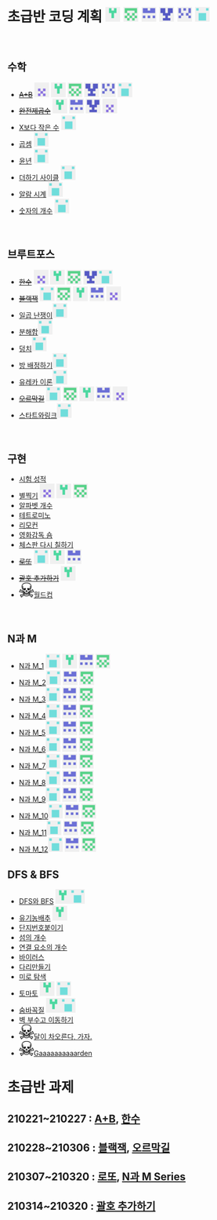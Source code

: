 # 초급반 코딩 계획 <img src="./md-images/gyeongju.png" height = "30" width="30"> <img src="./md-images/kihoon.png" height = "30" width="30"> <img src="./md-images/woorim.png" height = "30" width="30"> <img src="./md-images/sangb.png" height = "30" width="30"> <img src="./md-images/dongeon.png" height = "30" width="30"> <img src="./md-images/haebum.png" height = "30" width="30">

　

## 수학

* ~~[A+B](https://www.acmicpc.net/problem/11021)~~ <img src="./md-images/kiwan.png" height = "30" width="30"> <img src="./md-images/gyeongju.png" height = "30" width="30"> <img src="./md-images/kihoon.png" height = "30" width="30"> <img src="./md-images/sangb.png" height = "30" width="30"> <img src="./md-images/dongeon.png" height = "30" width="30"> <img src="./md-images/haebum.png" height = "30" width="30">
* ~~[완전제곱수](https://www.acmicpc.net/problem/1977)~~ <img src="./md-images/gyeongju.png" height = "30" width="30"> <img src="./md-images/woorim.png" height = "30" width="30"> <img src="./md-images/sangb.png" height = "30" width="30"> <img src="./md-images/kiwan.png" height = "30" width="30">
* [X보다 작은 수](https://www.acmicpc.net/problem/10871) <img src="./md-images/haebum.png" height = "30" width="30">
* [곱셈](https://www.acmicpc.net/problem/2588) <img src="./md-images/haebum.png" height = "30" width="30">
* [윤년](https://www.acmicpc.net/problem/2753) <img src="./md-images/haebum.png" height = "30" width="30">
* [더하기 사이클](https://www.acmicpc.net/problem/1110) <img src="./md-images/haebum.png" height = "30" width="30">
* [알람 시계](https://www.acmicpc.net/problem/2884) <img src="./md-images/haebum.png" height = "30" width="30">
* [숫자의 개수](https://www.acmicpc.net/problem/2577) <img src="./md-images/haebum.png" height = "30" width="30">

　

## 브루트포스

* ~~[한수](https://www.acmicpc.net/problem/1065)~~ <img src="./md-images/kiwan.png" height = "30" width="30"> <img src="./md-images/gyeongju.png" height = "30" width="30"> <img src="./md-images/kihoon.png" height = "30" width="30"> <img src="./md-images/sangb.png" height = "30" width="30"><img src="./md-images/haebum.png" height = "30" width="30">
* ~~[블랙잭](https://www.acmicpc.net/problem/2798)~~ <img src="./md-images/haebum.png" height = "30" width="30"> <img src="./md-images/kihoon.png" height = "30" width="30"> <img src="./md-images/gyeongju.png" height = "30" width="30"> <img src="./md-images/woorim.png" height = "30" width="30"> <img src="./md-images/kiwan.png" height = "30" width="30">
* [일곱 난쟁이<img src="./md-images/haebum.png" height = "30" width="30">](https://www.acmicpc.net/problem/2309)
* [분해합<img src="./md-images/haebum.png" height = "30" width="30">](https://www.acmicpc.net/problem/2231)
* [덩치<img src="./md-images/haebum.png" height = "30" width="30">](https://www.acmicpc.net/problem/7568)
* [방 배정하기<img src="./md-images/haebum.png" height = "30" width="30">](https://www.acmicpc.net/problem/14697)
* [유레카 이론<img src="./md-images/haebum.png" height = "30" width="30">](https://www.acmicpc.net/problem/10448)
* ~~[오르막길](https://www.acmicpc.net/problem/2846)~~ <img src="./md-images/haebum.png" height = "30" width="30"> <img src="./md-images/kihoon.png" height = "30" width="30"> <img src="./md-images/gyeongju.png" height = "30" width="30"> <img src="./md-images/woorim.png" height = "30" width="30"> <img src="./md-images/kiwan.png" height = "30" width="30">
* [스타트와링크<img src="./md-images/haebum.png" height = "30" width="30">](https://www.acmicpc.net/problem/14889)

　

## 구현

* [시험 성적](https://www.acmicpc.net/problem/9498)
* [별찍기](https://www.acmicpc.net/problem/2442) <img src="./md-images/kiwan.png" height = "30" width="30"> <img src="./md-images/gyeongju.png" height = "30" width="30"> <img src="./md-images/kihoon.png" height = "30" width="30">
* [알파벳 개수](https://www.acmicpc.net/problem/10808)
* [테트로미노](https://www.acmicpc.net/problem/14500)
* [리모컨](https://www.acmicpc.net/problem/1107)
* [영화감독 숌](https://www.acmicpc.net/problem/1436)
* [체스판 다시 칠하기](https://www.acmicpc.net/problem/1018)
* ~~[로또](https://www.acmicpc.net/problem/6603)~~ <img src="./md-images/haebum.png" height = "30" width="30"> <img src="./md-images/gyeongju.png" height = "30" width="30"> <img src="./md-images/woorim.png" height = "30" width="30">
* ~~[괄호 추가하기](https://www.acmicpc.net/problem/16637)~~ <img src="./md-images/gyeongju.png" height = "30" width="30">
* <img src="./md-images/dangerous.png" height = "30" width="30">[월드컵](https://www.acmicpc.net/problem/6987)

　

## N과 M

* [N과 M_1](https://www.acmicpc.net/problem/15649) <img src="./md-images/haebum.png" height = "30" width="30"> <img src="./md-images/gyeongju.png" height = "30" width="30"> <img src="./md-images/woorim.png" height = "30" width="30"> <img src="./md-images/kihoon.png" height = "30" width="30">
* [N과 M_2](https://www.acmicpc.net/problem/15650)<img src="./md-images/haebum.png" height = "30" width="30"> <img src="./md-images/woorim.png" height = "30" width="30"> <img src="./md-images/kihoon.png" height = "30" width="30">
* [N과 M_3](https://www.acmicpc.net/problem/15651)<img src="./md-images/haebum.png" height = "30" width="30"> <img src="./md-images/woorim.png" height = "30" width="30"> <img src="./md-images/kihoon.png" height = "30" width="30">
* [N과 M_4](https://www.acmicpc.net/problem/15652)<img src="./md-images/haebum.png" height = "30" width="30"> <img src="./md-images/woorim.png" height = "30" width="30"> <img src="./md-images/kihoon.png" height = "30" width="30">
* [N과 M_5](https://www.acmicpc.net/problem/15654)<img src="./md-images/haebum.png" height = "30" width="30"> <img src="./md-images/woorim.png" height = "30" width="30"> <img src="./md-images/kihoon.png" height = "30" width="30">
* [N과 M_6](https://www.acmicpc.net/problem/15655)<img src="./md-images/haebum.png" height = "30" width="30"> <img src="./md-images/woorim.png" height = "30" width="30"> <img src="./md-images/kihoon.png" height = "30" width="30">
* [N과 M_7](https://www.acmicpc.net/problem/15656)<img src="./md-images/haebum.png" height = "30" width="30"> <img src="./md-images/woorim.png" height = "30" width="30"> <img src="./md-images/kihoon.png" height = "30" width="30">
* [N과 M_8](https://www.acmicpc.net/problem/15657)<img src="./md-images/haebum.png" height = "30" width="30"> <img src="./md-images/woorim.png" height = "30" width="30"> <img src="./md-images/kihoon.png" height = "30" width="30">
* [N과 M_9](https://www.acmicpc.net/problem/15663)<img src="./md-images/haebum.png" height = "30" width="30"> <img src="./md-images/woorim.png" height = "30" width="30"> <img src="./md-images/kihoon.png" height = "30" width="30">
* [N과 M_10<img src="./md-images/haebum.png" height = "30" width="30">](https://www.acmicpc.net/problem/15664) <img src="./md-images/woorim.png" height = "30" width="30"> <img src="./md-images/kihoon.png" height = "30" width="30">
* [N과 M_11<img src="./md-images/haebum.png" height = "30" width="30">](https://www.acmicpc.net/problem/15665) <img src="./md-images/woorim.png" height = "30" width="30"> <img src="./md-images/kihoon.png" height = "30" width="30">
* [N과 M_12<img src="./md-images/haebum.png" height = "30" width="30">](https://www.acmicpc.net/problem/15666) <img src="./md-images/woorim.png" height = "30" width="30"> <img src="./md-images/kihoon.png" height = "30" width="30">



## DFS & BFS

* [DFS와 BFS](https://www.acmicpc.net/problem/1260) <img src="./md-images/gyeongju.png" height = "30" width="30"><img src="./md-images/haebum.png" height = "30" width="30">
* [유기농배추](https://www.acmicpc.net/problem/1012) <img src="./md-images/gyeongju.png" height = "30" width="30">
* [단지번호붙이기](https://www.acmicpc.net/problem/2667)
* [섬의 개수](https://www.acmicpc.net/problem/4963)
* [연결 요소의 개수](https://www.acmicpc.net/problem/11724)
* [바이러스](https://www.acmicpc.net/problem/2606)
* [다리만들기](https://www.acmicpc.net/problem/17472)
* [미로 탐색](https://www.acmicpc.net/problem/2178)
* [토마토](https://www.acmicpc.net/problem/7576) <img src="./md-images/gyeongju.png" height = "30" width="30"> <img src="./md-images/haebum.png" height = "30" width="30">
* [숨바꼭질](https://www.acmicpc.net/problem/1697) <img src="./md-images/gyeongju.png" height = "30" width="30"><img src="./md-images/haebum.png" height = "30" width="30">
* [벽 부수고 이동하기](https://www.acmicpc.net/problem/2206)
* <img src="./md-images/dangerous.png" height = "30" width="30">[달이 차오른다, 가자.](https://www.acmicpc.net/problem/1194)
* <img src="./md-images/dangerous.png" height = "30" width="30">[Gaaaaaaaaaarden](https://www.acmicpc.net/problem/18809)


# 초급반 과제

## 210221~210227 : [A+B](https://www.acmicpc.net/problem/11021), [한수](https://www.acmicpc.net/problem/1065)
## 210228~210306 : [블랙잭](https://www.acmicpc.net/problem/2798), [오르막길](https://www.acmicpc.net/problem/2846)
## 210307~210320 : [로또](https://www.acmicpc.net/problem/6603), [N과 M Series](https://www.acmicpc.net/workbook/view/2052)
## 210314~210320 : [괄호 추가하기](https://www.acmicpc.net/problem/16637)



